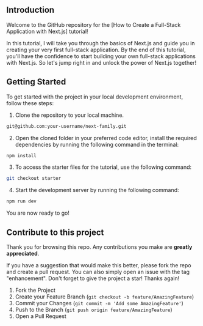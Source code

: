 ## Introduction

Welcome to the GitHub repository for the
[How to Create a Full-Stack Application with Next.js]
tutorial!

In this tutorial, I will take you through the basics of Next.js and guide you in
creating your very first full-stack application. By the end of this tutorial,
you'll have the confidence to start building your own full-stack applications
with Next.js. So let's jump right in and unlock the power of Next.js together!

## Getting Started

To get started with the project in your local development environment, follow
these steps:

1. Clone the repository to your local machine.

```bash
git@github.com:your-username/next-family.git
```

2. Open the cloned folder in your preferred code editor, install the required
   dependencies by running the following command in the terminal:

```bash
npm install
```

3. To access the starter files for the tutorial, use the following command:

```bash
git checkout starter
```

4. Start the development server by running the following command:

```bash
npm run dev
```

You are now ready to go!

## Contribute to this project

Thank you for browsing this repo. Any contributions you make are **greatly
appreciated**.

If you have a suggestion that would make this better, please fork the repo and
create a pull request. You can also simply open an issue with the tag
"enhancement". Don't forget to give the project a star! Thanks again!

1. Fork the Project
2. Create your Feature Branch (`git checkout -b feature/AmazingFeature`)
3. Commit your Changes (`git commit -m 'Add some AmazingFeature'`)
4. Push to the Branch (`git push origin feature/AmazingFeature`)
5. Open a Pull Request
